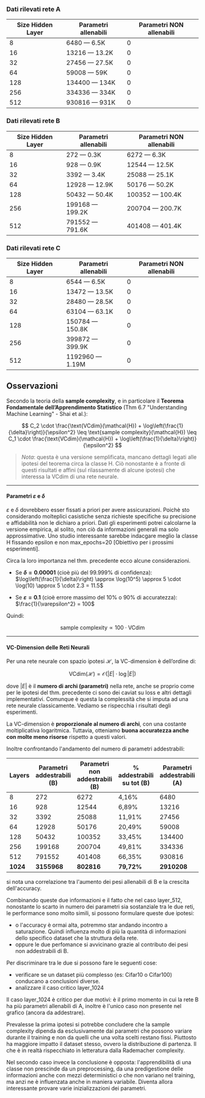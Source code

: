 ### Dati rilevati rete A
| Size Hidden Layer | Parametri allenabili | Parametri NON allenabili |
|-------------------|----------------------|---------------------------|
| 8                 | 6480 — 6.5K          | 0                         |
| 16                | 13216 — 13.2K        | 0                         |
| 32                | 27456 — 27.5K        | 0                         |
| 64                | 59008 — 59K          | 0                         |
| 128               | 134400 — 134K        | 0                         |
| 256               | 334336 — 334K        | 0                         |
| 512               | 930816 — 931K        | 0                         |

### Dati rilevati rete B
| Size Hidden Layer | Parametri allenabili | Parametri NON allenabili |
|-------------------|----------------------|---------------------------|
| 8                 | 272 — 0.3K           | 6272 — 6.3K               |
| 16                | 928 — 0.9K           | 12544 — 12.5K             |
| 32                | 3392 — 3.4K          | 25088 — 25.1K             |
| 64                | 12928 — 12.9K        | 50176 — 50.2K             |
| 128               | 50432 — 50.4K        | 100352 — 100.4K           |
| 256               | 199168 — 199.2K      | 200704 — 200.7K           |
| 512               | 791552 — 791.6K      | 401408 — 401.4K           |

### Dati rilevati rete C
| Size Hidden Layer | Parametri allenabili | Parametri NON allenabili |
|-------------------|----------------------|---------------------------|
| 8                 | 6544 — 6.5K          | 0                         |
| 16                | 13472 — 13.5K        | 0                         |
| 32                | 28480 — 28.5K        | 0                         |
| 64                | 63104 — 63.1K        | 0                         |
| 128               | 150784 — 150.8K      | 0                         |
| 256               | 399872 — 399.9K      | 0                         |
| 512               | 1192960 — 1.19M      | 0                         |


## Osservazioni
Secondo la teoria della **sample complexity**, e in particolare il **Teorema Fondamentale dell’Apprendimento Statistico** (Thm 6.7 "Understanding Machine Learning" - Shai et al.):

$$
C_2 \cdot \frac{\text{VCdim}(\mathcal{H}) + \log\left(\frac{1}{\delta}\right)}{\epsilon^2} \leq \text{sample complexity}(\mathcal{H}) \leq C_1 \cdot \frac{\text{VCdim}(\mathcal{H}) + \log\left(\frac{1}{\delta}\right)}{\epsilon^2}
$$

> *Nota*: questa è una versione semplificata, mancano dettagli legati alle ipotesi del teorema circa la classe H. Ciò nonostante è a fronte di questi risultati e affini (sul rilassamente di alcune ipotesi) che interessa la VCdim di una rete neurale.

---

#### Parametri $\varepsilon$ e $\delta$

$\varepsilon$ e $\delta$ dovrebbero esser fissati a priori per avere assicurazioni. Poichè sto considerando molteplici casistiche senza richieste specifiche su precisione e affidabilità non le dichiaro a priori. Dati gli esperimenti potrei calcolarne la versione empirica, al solito, non ciò da informazioni generali ma solo approssimative.
Uno studio interessante sarebbe indacgare meglio la classe H fissando epsilon e non max_epochs=20 [Obiettivo per i prossimi esperimenti].

Circa la loro importanza nel thm. precedente ecco alcune considerazioni.

* Se **$\delta = 0.00001$** (cioè più del 99.999% di confidenza): <br>
  $\log\left(\frac{1}{\delta}\right) \approx \log(10^5) \approx 5 \cdot \log(10) \approx 5 \cdot 2.3 = 11.5$

* Se **$\varepsilon = 0.1$** (cioè errore massimo del 10% o 90% di accuratezza): <br>
  $\frac{1}{\varepsilon^2} = 100$
  
  
Quindi:

  $$
  \text{sample complexity} \propto 100 \cdot \text{VCdim}
  $$

---

#### VC-Dimension delle Reti Neurali

Per una rete neurale con spazio ipotesi $\mathcal{H}$, la VC-dimension è dell’ordine di:

$$
\text{VCdim}(\mathcal{H}) = \mathcal{O}(|E| \cdot \log |E|)
$$

dove $|E|$ è il **numero di archi (parametri)** nella rete, anche se proprio come per le ipotesi del thm. precedente ci sono dei caviat su loss e altri dettagli implementativi. Comunque è questa la complessità che si imputa ad una rete neurale classicamente. Vediamo se rispecchia i risultati degli esperimenti.

La VC-dimension è **proporzionale al numero di archi**, con una costante moltiplicativa logaritmica. Tuttavia, otteniamo **buona accuratezza anche con molte meno risorse** rispetto a questi valori.
<br>

Inoltre confrontando l'andamento del numero di parametri addestrabili:

| Layers | Parametri addestrabili (B) | Parametri non addestrabili (B) | % addestrabili su tot (B) | Parametri addestrabili (A) | Differenza A - B |
|--------|-----------------------------|----------------------------------|----------------------------|------------------------------|------------------|
| 8      | 272                         | 6272                             | 4,16%                      | 6480                         | 6208             |
| 16     | 928                         | 12544                            | 6,89%                      | 13216                        | 12288            |
| 32     | 3392                        | 25088                            | 11,91%                     | 27456                        | 24064            |
| 64     | 12928                       | 50176                            | 20,49%                     | 59008                        | 46080            |
| 128    | 50432                       | 100352                           | 33,45%                     | 134400                       | 83968            |
| 256    | 199168                      | 200704                           | 49,81%                     | 334336                       | 135168           |
| 512    | 791552                      | 401408                           | 66,35%                     | 930816                       | 139264           |
| **1024** | **3155968**               | **802816**                       | **79,72%**                 | **2910208**                  | **-245760**      |

si nota una correlazione tra l'aumento dei pesi allenabili di B e la crescita dell'accuracy.

Combinando queste due informazioni e il fatto che nel caso layer_512, nonostante lo scarto in numero dei parametri sia sostanziale tra le due reti, le performance sono molto simili, si possono formulare queste due ipotesi:
* o l'accuracy è ormai alta, potremmo star andando incontro a saturazione. Quindi influenza molto di più la quantità di informazioni dello specifico dataset che la struttura della rete.
* oppure le due perfomance si avvicinano grazie al contributo dei pesi non addestrabili di B.

Per discriminare tra le due si possono fare le seguenti cose:
* verificare se un dataset più complesso (es: Cifar10 o Cifar100) conducano a conclusioni diverse.
* analizzare il caso critico layer_1024

Il caso layer_1024 è critico per due motivi: è il primo momento in cui la rete B ha più parametri allenabili di A, inoltre è l'unico caso non presente nel grafico (ancora da addestrare).

Prevalesse la prima ipotesi si potrebbe concludere che la sample complexity dipenda da esclusivamente dai parametri che possono variare durante il training e non da quelli che una volta scelti restano fissi. Piuttosto ha maggiore impatto il dataset stesso, ovvero la distribuzione di partenza. Il che è in realtà rispecchiato in letteratura dalla Rademacher complexity.


Nel secondo caso invece la conclusione è opposta: l'apprendibilità di una classe non prescinde da un preprocessing, da una predigestione delle informazioni anche con mezzi deterministici o che non variano nel training, ma anzi ne è influenzata anche in maniera variabile. Diventa allora interessante provare varie inizializzazioni dei parametri.
